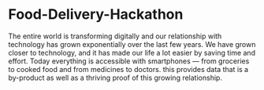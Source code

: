 # Food-Delivery-Hackathon
The entire world is transforming digitally and our relationship with technology has grown exponentially over the last few years. We have grown closer to technology, and it has made our life a lot easier by saving time and effort. Today everything is accessible with smartphones — from groceries to cooked food and from medicines to doctors. this provides data that is a by-product as well as a thriving proof of this growing relationship. 
